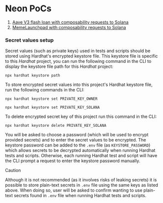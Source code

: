 # Neon PoCs

1. [Aave V3 flash loan with composability requests to Solana](./contracts/AaveFlashLoan)
2. [MemeLaunchpad with composability requests to Solana](./contracts/MemeLaunchpad)

### Secret values setup
Secret values (such as private keys) used in tests and scripts should be stored using Hardhat's encrypted keystore file.
This keystore file is specific to this _Hardhat_ project, you can run the following command in the CLI to display the
keystore file path for this _Hardhat_ project:

```shell
npx hardhat keystore path
```

To store encrypted secret values into this project's Hardhat keystore file, run the following commands in the CLI:

```shell
npx hardhat keystore set PRIVATE_KEY_OWNER
```
```shell
npx hardhat keystore set PRIVATE_KEY_SOLANA
```

To delete encrypted secret key of this project run this command in the CLI: 

```shell
npx hardhat keystore delete PRIVATE_KEY_SOLANA
```

You will be asked to choose a password (which will be used to encrypt provided secrets) and to enter the secret values
to be encrypted. The keystore password can be added to the `.env` file (as `KEYSTORE_PASSWORD`)  which allows secrets
to be decrypted automatically when running Hardhat tests and scripts. Otherwise, each running Hardhat test and script
will have the CLI prompt a request to enter the keystore password manually.

> [!CAUTION]
> Although it is not recommended (as it involves risks of leaking secrets) it is possible to store plain-text secrets in
`.env` file using the same keys as listed above. When doing so, user will be asked to confirm wanting to use plain-text
secrets found in `.env` file when running Hardhat tests and scripts.

